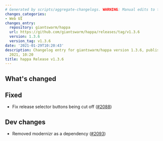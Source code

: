 ```yaml
---
# Generated by scripts/aggregate-changelogs. WARNING: Manual edits to this files will be overwritten.
changes_categories:
- Web UI
changes_entry:
  repository: giantswarm/happa
  url: https://github.com/giantswarm/happa/releases/tag/v1.3.6
  version: 1.3.6
  version_tag: v1.3.6
date: '2021-01-29T10:20:43'
description: Changelog entry for giantswarm/happa version 1.3.6, published on 29 January
  2021, 10:20
title: happa Release v1.3.6
---
```


## What's changed

## Fixed

- Fix release selector buttons being cut off ([#2088](https://github.com/giantswarm/happa/pull/2088))

## Dev changes

- Removed modernizr as a dependency ([#2093](https://github.com/giantswarm/happa/pull/2093))
